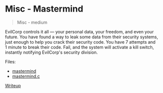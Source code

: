 # Misc - Mastermind

> Misc - medium

EvilCorp controls it all — your personal data, your freedom, and even your future. You have found a way to leak some data from their security systems, just enough to help you crack their security code. You have 7 attempts and 1 minute to break their code. Fail, and the system will activate a kill switch, instantly notifying EvilCorp's security division.

Files:

- [mastermind](src/mastermind)
- [mastermind.c](src/mastermind.c)

[Writeup](writeup/README.md)
